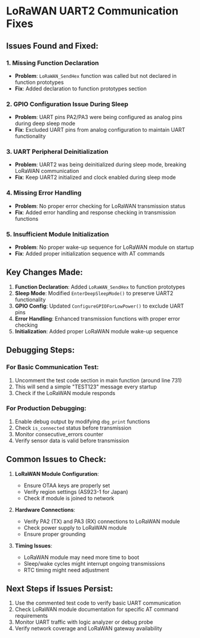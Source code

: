 # LoRaWAN UART2 Communication Fixes

## Issues Found and Fixed:

### 1. **Missing Function Declaration**
- **Problem**: `LoRaWAN_SendHex` function was called but not declared in function prototypes
- **Fix**: Added declaration to function prototypes section

### 2. **GPIO Configuration Issue During Sleep**
- **Problem**: UART pins PA2/PA3 were being configured as analog pins during deep sleep mode
- **Fix**: Excluded UART pins from analog configuration to maintain UART functionality

### 3. **UART Peripheral Deinitialization**
- **Problem**: UART2 was being deinitialized during sleep mode, breaking LoRaWAN communication
- **Fix**: Keep UART2 initialized and clock enabled during sleep mode

### 4. **Missing Error Handling**
- **Problem**: No proper error checking for LoRaWAN transmission status
- **Fix**: Added error handling and response checking in transmission functions

### 5. **Insufficient Module Initialization**
- **Problem**: No proper wake-up sequence for LoRaWAN module on startup
- **Fix**: Added proper initialization sequence with AT commands

## Key Changes Made:

1. **Function Declaration**: Added `LoRaWAN_SendHex` to function prototypes
2. **Sleep Mode**: Modified `EnterDeepSleepMode()` to preserve UART2 functionality
3. **GPIO Config**: Updated `ConfigureGPIOForLowPower()` to exclude UART pins
4. **Error Handling**: Enhanced transmission functions with proper error checking
5. **Initialization**: Added proper LoRaWAN module wake-up sequence

## Debugging Steps:

### For Basic Communication Test:
1. Uncomment the test code section in main function (around line 731)
2. This will send a simple "TEST123" message every startup
3. Check if the LoRaWAN module responds

### For Production Debugging:
1. Enable debug output by modifying `dbg_print` functions
2. Check `is_connected` status before transmission
3. Monitor consecutive_errors counter
4. Verify sensor data is valid before transmission

## Common Issues to Check:

1. **LoRaWAN Module Configuration**:
   - Ensure OTAA keys are properly set
   - Verify region settings (AS923-1 for Japan)
   - Check if module is joined to network

2. **Hardware Connections**:
   - Verify PA2 (TX) and PA3 (RX) connections to LoRaWAN module
   - Check power supply to LoRaWAN module
   - Ensure proper grounding

3. **Timing Issues**:
   - LoRaWAN module may need more time to boot
   - Sleep/wake cycles might interrupt ongoing transmissions
   - RTC timing might need adjustment

## Next Steps if Issues Persist:

1. Use the commented test code to verify basic UART communication
2. Check LoRaWAN module documentation for specific AT command requirements
3. Monitor UART traffic with logic analyzer or debug probe
4. Verify network coverage and LoRaWAN gateway availability

